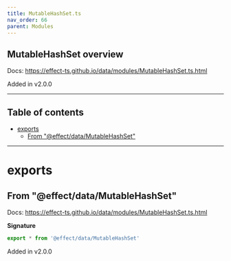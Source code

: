 ```yaml
---
title: MutableHashSet.ts
nav_order: 66
parent: Modules
---
```


## MutableHashSet overview

Docs: https://effect-ts.github.io/data/modules/MutableHashSet.ts.html

Added in v2.0.0

---

<h2 class="text-delta">Table of contents</h2>

- [exports](#exports)
  - [From "@effect/data/MutableHashSet"](#from-effectdatamutablehashset)

---

# exports

## From "@effect/data/MutableHashSet"

Docs: https://effect-ts.github.io/data/modules/MutableHashSet.ts.html

**Signature**

```ts
export * from '@effect/data/MutableHashSet'
```

Added in v2.0.0
